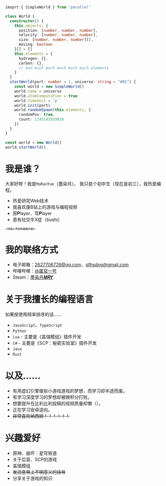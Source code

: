 ﻿```ts
imoprt { SimpleWorld } from 'parallel'

class World {
  constructor() {
    this.objects: {
      position: [number, number, number],
      velocity: [number, number, number],
      size: [number, number, number][],
      moving: boolean
    }[] = []
    this.elements = {
      hydrogen: {},
      carbon: {},
      // And much much much much much elements
    }
  }
  startWorld(port: number = 1, universe: string = "#01") {
    const world = new SimpleWorld()
    world.name = universe
    world.atomComputation = true
    world.timeUnit = 'p'
    world.init(port)
    world.randomSpawn(this.elements, {
      randomPos: true,
      count: 1145141919810
    })
  }
}

const world = new World()
world.startWorld()
```

# 我是谁？

大家好呀！我是`MoRanYue`（墨染月）。
我只是个初中生（现在是初三），我热爱编程。

* 热爱研究Web技术
* 我喜欢康B站上的游戏与编程视频
* 原**P**layer、穹**P**layer
* 患有社交牛X症（bushi）

<span style="font-size:0.5rem;text-decoration:line-through;">（可恶，不会写自我介绍）</span>

# 我的联络方式

* 电子邮箱：[2627706726@qq.com](mailto:2627706726@qq.com)、[sllhsdog@gmail.com](mailto:sllhsdog@gmail.com)
* 哔哩哔哩：[@属官一号](https://space.bilibili.com/50500335)
* Steam：[墨染月𝑴𝑹𝒀](https://steamcommunity.com/id/MoRanYue/)

# 关于我擅长的编程语言

如果按使用频率排序的话……

* `JavaScript`、`TypeScript`
* `Python`
* `Lua` - 主要是《盖瑞模组》插件开发
* `C#` - 主要是《SCP：秘密实验室》插件开发
* `Java`
* `Rust`

# 以及……

* 有用虚幻引擎做些小游戏游戏的梦想，而学习却半途而废。
* 有学习深度学习的梦想却被微积分打败。
* 想要提升在比利比利投稿的视频质量却懒（）。
* 正在学习安卓逆向。
* ~~<span style="text-decoration:line-through;" title="不行，这个划掉！">非常喜欢纳西妲！！！！！！</span>~~

# 兴趣爱好

* 原神、崩坏：星穹铁道
* 关于后室、SCP的游戏
* 盖瑞模组
* <span style="text-decoration:line-through">发消息带上不明意义的括号</span>
* 分享关于游戏的知识
